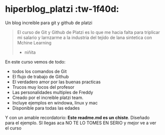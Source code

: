 # hiperblog_platzi  :tw-1f40d:
Un blog increible para git y github de platzi

> El curso de Git y Github de Platzi es lo que me hacia falta para triplicar mi salario y larnzarme a la industria del tejido de lana sintetica con Mchine Learning
> - niñita


En este curso vemos de todo:
* todos los comandos de Git
* El flujo de trabajo de Github
* El verdadero amor por las buenas practicas
* Trucos  muy locos del profesor
* Las personalidades multiples de Freddy
* Creado por el increible platzi team.
* Incluye ejemplos en windowa, linux y mac
* Disponible para todas las edades

Y con un amable recordatorio: **Este readme.md es un chiste**. Diseñado para el ejemplo. SI llegas aca NO TE LO TOMES EN SERIO y mejor ve a ver el curso
